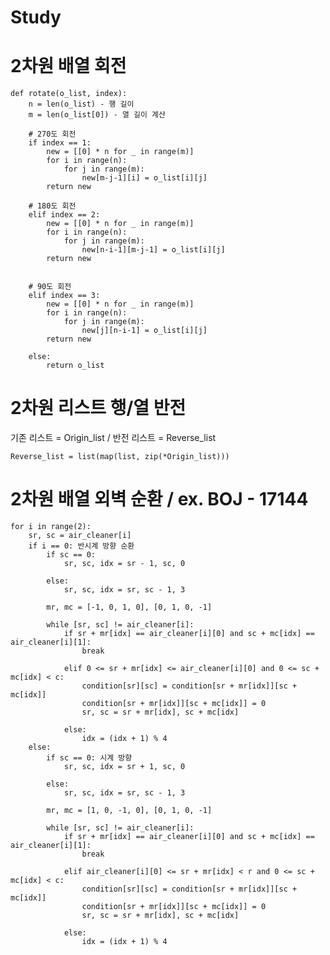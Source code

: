 # Study


# 2차원 배열 회전
    def rotate(o_list, index):
        n = len(o_list) - 행 길이
        m = len(o_list[0]) - 열 길이 계산
    
        # 270도 회전
        if index == 1:
            new = [[0] * n for _ in range(m)]
            for i in range(n):
                for j in range(m):
                    new[m-j-1][i] = o_list[i][j]
            return new

        # 180도 회전
        elif index == 2:
            new = [[0] * n for _ in range(m)]
            for i in range(n):
                for j in range(m):
                    new[n-i-1][m-j-1] = o_list[i][j]
            return new


        # 90도 회전
        elif index == 3: 
            new = [[0] * n for _ in range(m)]
            for i in range(n):
                for j in range(m):
                    new[j][n-i-1] = o_list[i][j]
            return new

        else:
            return o_list


# 2차원 리스트 행/열 반전
기존 리스트 = Origin_list / 반전 리스트 = Reverse_list

    Reverse_list = list(map(list, zip(*Origin_list)))
    
# 2차원 배열 외벽 순환 / ex. BOJ - 17144

    for i in range(2):
        sr, sc = air_cleaner[i]
        if i == 0: 반시계 방향 순환
            if sc == 0:
                sr, sc, idx = sr - 1, sc, 0

            else:
                sr, sc, idx = sr, sc - 1, 3
            
            mr, mc = [-1, 0, 1, 0], [0, 1, 0, -1]
        
            while [sr, sc] != air_cleaner[i]:
                if sr + mr[idx] == air_cleaner[i][0] and sc + mc[idx] == air_cleaner[i][1]:
                    break
                    
                elif 0 <= sr + mr[idx] <= air_cleaner[i][0] and 0 <= sc + mc[idx] < c:
                    condition[sr][sc] = condition[sr + mr[idx]][sc + mc[idx]]
                    condition[sr + mr[idx]][sc + mc[idx]] = 0
                    sr, sc = sr + mr[idx], sc + mc[idx]

                else:
                    idx = (idx + 1) % 4
        else:
            if sc == 0: 시계 방향 
                sr, sc, idx = sr + 1, sc, 0

            else:
                sr, sc, idx = sr, sc - 1, 3

            mr, mc = [1, 0, -1, 0], [0, 1, 0, -1]

            while [sr, sc] != air_cleaner[i]:
                if sr + mr[idx] == air_cleaner[i][0] and sc + mc[idx] == air_cleaner[i][1]:
                    break
                
                elif air_cleaner[i][0] <= sr + mr[idx] < r and 0 <= sc + mc[idx] < c:
                    condition[sr][sc] = condition[sr + mr[idx]][sc + mc[idx]]
                    condition[sr + mr[idx]][sc + mc[idx]] = 0
                    sr, sc = sr + mr[idx], sc + mc[idx]

                else:
                    idx = (idx + 1) % 4
